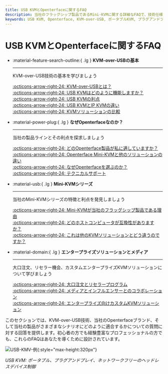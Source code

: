 ```yaml
---
title: USB KVMとOpenterfaceに関するFAQ
description: 当社のフラッグシップ製品であるMini-KVMに関する詳細なFAQで、技術仕様、使用ガイド、トラブルシューティングのヒントをカバーしています。
keywords: USB KVM, Openterface, KVM-over-USB, ポータブルKVM, プラグアンドプレイKVM, ネットワークフリーKVM, ヘッドレスデバイス制御, ITソリューション, トラブルシューティング, Openterface製品
---
```


# USB KVMとOpenterfaceに関するFAQ

<div class="grid cards" markdown>

-   :material-feature-search-outline:{ .lg } __KVM-over-USBの基本__

    ---

    KVM-over-USB技術の基本を学びましょう

    [:octicons-arrow-right-24: KVM-over-USBとは？](/faq/usbkvm/kvm-over-usb#what-is-kvm-over-usb)  
    [:octicons-arrow-right-24: USB KVMはどのように機能しますか？](/faq/usbkvm/kvm-over-usb#how-usb-kvm-works)  
    [:octicons-arrow-right-24: USB KVMの利点](/faq/usbkvm/kvm-over-usb#why-usb-kvm)  
    [:octicons-arrow-right-24: USB KVMとIP KVMの違い](/faq/usbkvm/kvm-over-usb#usb-vs-ip)  
    [:octicons-arrow-right-24: KVMソリューションの比較](/faq/usbkvm/kvm-over-usb#kvm-comparison)  

-   :material-power-plug:{ .lg } __なぜOpenterfaceなのか？__

    ---

    当社の製品ラインとその利点を探求しましょう

    [:octicons-arrow-right-24: どのOpenterface製品が私に適していますか？](/faq/usbkvm/openterface#choose-product)  
    [:octicons-arrow-right-24: Openterface Mini-KVMと他のソリューションの違い](/faq/usbkvm/openterface#minikvm-comparison)  
    [:octicons-arrow-right-24: なぜOpenterfaceを選ぶのか？](/faq/usbkvm/openterface#why-openterface)  
    [:octicons-arrow-right-24: テクニカルサポート](/faq/usbkvm/openterface#technical-support)  

-   :material-usb:{ .lg } __Mini-KVMシリーズ__

    ---

    当社のMini-KVMシリーズの特徴と利点を発見しましょう  

    [:octicons-arrow-right-24: Mini-KVMが当社のフラッグシップ製品である理由](/faq/minikvm/op-minikvm#flagship-product)  
    [:octicons-arrow-right-24: どのホストコンピュータが互換性がありますか？](/faq/minikvm/op-minikvm#mini-kvm-host-compatibility)  
    [:octicons-arrow-right-24: これは他のKVMソリューションとどう違うのですか？](/faq/minikvm/op-minikvm#mini-kvm-vs-other-kvms)

-   :material-domain:{ .lg } __エンタープライズソリューションとメディア__

    ---

    大口注文、リセラー機会、カスタムエンタープライズKVMソリューションについて学びましょう  

    [:octicons-arrow-right-24: 大口注文とリセラープログラム](/faq/business#bulk-order-reseller)  
    [:octicons-arrow-right-24: メディアとインフルエンサーとのコラボレーション](/faq/business#media-collaboration)  
    [:octicons-arrow-right-24: エンタープライズ向けカスタムKVMソリューション](/faq/business#enterprise-kvm)  

</div>

このセクションでは、KVM-over-USB技術、当社のOpenterfaceブランド、そして当社の製品がさまざまなシナリオにどのように適合するかについての質問に対する回答を提供します。初心者の方でも経験豊富なプロフェッショナルの方でも、これらのFAQはあなたを導くために設計されています。

![USB-KMV-例](https://assets.openterface.com/images/product/use-case-demo-industrial-pc.jpg){:style="max-height:320px"}

*USB KVM: ポータブル、プラグアンドプレイ、ネットワークフリーのヘッドレスデバイス制御*